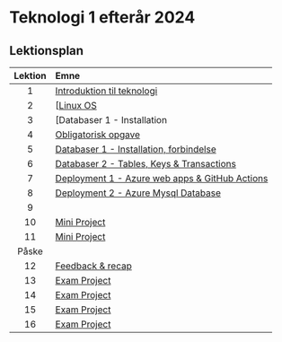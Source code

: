 # Teknologi 1 efterår 2024

## Lektionsplan

| Lektion |       Emne                            |
|:-----:|:----------------------------------------------------------|
|  1  | [Introduktion til teknologi ](lessons/ses1.md)           |
|  2  | [[Linux OS](lessons/ses2.md)                    |
|  3  | [Databaser 1 - Installation       |
|  4  | [Obligatorisk opgave](lessons/ses4.md)                          |
|  5  | [Databaser 1 - Installation, forbindelse](lessons/ses5.md)                   |
|  6  | [Databaser 2 - Tables, Keys & Transactions](lessons/ses6.md)                  |
|  7  | [Deployment 1 - Azure web apps & GitHub Actions](lessons/ses7.md)                      |
|  8  | [Deployment 2 - Azure Mysql Database](lessons/ses8.md)                        |
|  9  | [](lessons/ses9.md)                                      |
|  10  | [Mini Project](lessons/ses10.md)                                            |
|  11  | [Mini Project](lessons/ses11.md)                                            |
|  Påske | |
|  12  | [Feedback & recap](lessons/ses12.md)                                            |
|  13  | [Exam Project](lessons/ses13.md)                                       |
|  14  | [Exam Project](lessons/ses14.md)                                            |
|  15  | [Exam Project](lessons/ses15.md)                                            |
|  16  | [Exam Project](lessons/ses16.md)                                            |





